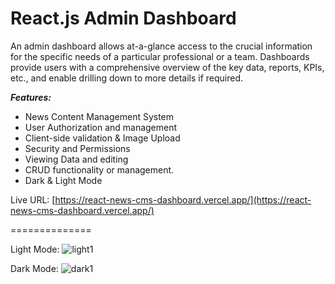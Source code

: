 <h1>React.js Admin Dashboard</h1>

An admin dashboard allows at-a-glance access to the crucial information for the specific needs of a particular professional or a team. Dashboards provide users with a comprehensive overview of the key data, reports, KPIs, etc., and enable drilling down to more details if required.

**_Features:_**

- News Content Management System
- User Authorization and management
- Client-side validation & Image Upload
- Security and Permissions
- Viewing Data and editing
- CRUD functionality or management.
- Dark & Light Mode

Live URL: [https://react-news-cms-dashboard.vercel.app/](https://react-news-cms-dashboard.vercel.app/)

==============

Light Mode:
![light1](https://drive.google.com/uc?export=view&id=1-xSts3or74c0QO-AIQlzthboJMvO-v7s)

Dark Mode:
![dark1](https://drive.google.com/uc?export=view&id=1-y7uvogDuNx1ELABs_6DRfvpUMl2s0UA)
